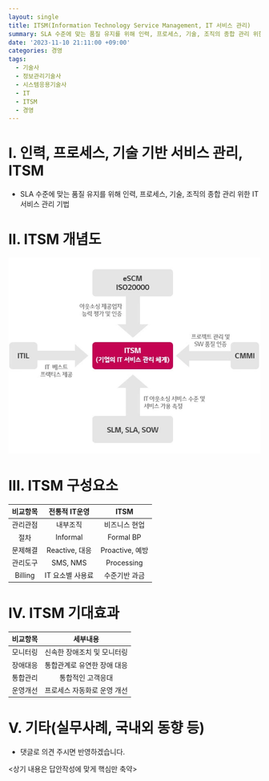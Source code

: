 ```yaml
---
layout: single
title: ITSM(Information Technology Service Management, IT 서비스 관리)
summary: SLA 수준에 맞는 품질 유지를 위해 인력, 프로세스, 기술, 조직의 종합 관리 위한 IT 서비스 관리 기법
date: '2023-11-10 21:11:00 +09:00'
categories: 경영
tags:
  - 기술사
  - 정보관리기술사
  - 시스템응용기술사
  - IT
  - ITSM
  - 경영
---
```


# I. 인력, 프로세스, 기술 기반 서비스 관리, ITSM

 - SLA 수준에 맞는 품질 유지를 위해 인력, 프로세스, 기술, 조직의 종합 관리 위한 IT 서비스 관리 기법

# II. ITSM 개념도

![샘플이미지](/assets/2023-11-10-ITSM01.webp "출처:https://itwiki.kr/w/ITSM")

# III. ITSM 구성요소

비교항목 | 전통적 IT운영 | ITSM
:-:|:-:|:-:
관리관점 | 내부조직 | 비즈니스 현업
절차 | Informal | Formal BP
문제해결 | Reactive, 대응 | Proactive, 예방
관리도구 | SMS, NMS | Processing |
Billing | IT 요소별 사용료 | 수준기반 과금

# IV. ITSM 기대효과

비교항목 | 세부내용
:---: | :---:
모니터링 | 신속한 장애조치 및 모니터링
장애대응 | 통합관계로 유연한 장애 대응
통합관리 | 통합적인 고객응대
운영개선 | 프로세스 자동화로 운영 개선

# V. 기타(실무사례, 국내외 동향 등)

- 댓글로 의견 주시면 반영하겠습니다.
  
<상기 내용은 답안작성에 맞게 핵심만 축약>

